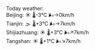 Today weather:  
Beijing: ☀️ 🌡️-3°C 🌬️→0km/h  
Tianjin: 🌫  🌡️+3°C 🌬️→7km/h  
Shijiazhuang: ☀️ 🌡️+3°C 🌬️↗7km/h  
Tangshan: ☀️ 🌡️+1°C 🌬️↘7km/h  

